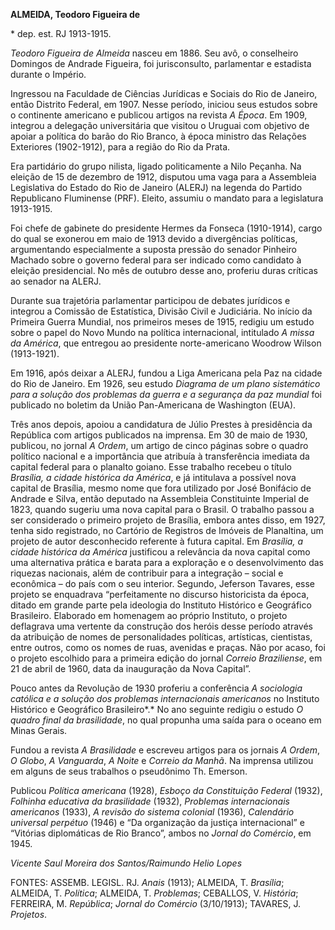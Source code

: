 **ALMEIDA, Teodoro Figueira de**

\* dep. est. RJ 1913-1915.

*Teodoro Figueira de Almeida* nasceu em 1886. Seu avô, o conselheiro
Domingos de Andrade Figueira, foi jurisconsulto, parlamentar e estadista
durante o Império.

Ingressou na Faculdade de Ciências Jurídicas e Sociais do Rio de
Janeiro, então Distrito Federal, em 1907. Nesse período, iniciou seus
estudos sobre o continente americano e publicou artigos na revista *A
Época*. Em 1909, integrou a delegação universitária que visitou o
Uruguai com objetivo de apoiar a política do barão do Rio Branco, à
época ministro das Relações Exteriores (1902-1912), para a região do Rio
da Prata.

Era partidário do grupo nilista, ligado politicamente a Nilo Peçanha. Na
eleição de 15 de dezembro de 1912, disputou uma vaga para a Assembleia
Legislativa do Estado do Rio de Janeiro (ALERJ) na legenda do Partido
Republicano Fluminense (PRF). Eleito, assumiu o mandato para a
legislatura 1913-1915.

Foi chefe de gabinete do presidente Hermes da Fonseca (1910-1914), cargo
do qual se exonerou em maio de 1913 devido a divergências políticas,
argumentando especialmente a suposta pressão do senador Pinheiro Machado
sobre o governo federal para ser indicado como candidato à eleição
presidencial. No mês de outubro desse ano, proferiu duras críticas ao
senador na ALERJ.

Durante sua trajetória parlamentar participou de debates jurídicos e
integrou a Comissão de Estatística, Divisão Civil e Judiciária. No
início da Primeira Guerra Mundial, nos primeiros meses de 1915, redigiu
um estudo sobre o papel do Novo Mundo na política internacional,
intitulado *A missa da América*, que entregou ao presidente
norte-americano Woodrow Wilson (1913-1921).

Em 1916, após deixar a ALERJ, fundou a Liga Americana pela Paz na cidade
do Rio de Janeiro. Em 1926, seu estudo *Diagrama de um plano sistemático
para a solução dos problemas da guerra e a segurança da paz mundial* foi
publicado no boletim da União Pan-Americana de Washington (EUA).

Três anos depois, apoiou a candidatura de Júlio Prestes à presidência da
República com artigos publicados na imprensa. Em 30 de maio de 1930,
publicou, no jornal *A Ordem*, um artigo de cinco páginas sobre o quadro
político nacional e a importância que atribuía à transferência imediata
da capital federal para o planalto goiano. Esse trabalho recebeu o
título *Brasília, a cidade histórica da América*, e já intitulava a
possível nova capital de Brasília, mesmo nome que fora utilizado por
José Bonifácio de Andrade e Silva, então deputado na Assembleia
Constituinte Imperial de 1823, quando sugeriu uma nova capital para o
Brasil. O trabalho passou a ser considerado o primeiro projeto de
Brasília, embora antes disso, em 1927, tenha sido registrado, no
Cartório de Registros de Imóveis de Planaltina, um projeto de autor
desconhecido referente à futura capital. Em *Brasília, a cidade
histórica da América* justificou a relevância da nova capital como uma
alternativa prática e barata para a exploração e o desenvolvimento das
riquezas nacionais, além de contribuir para a integração – social e
econômica – do país com o seu interior. Segundo, Jeferson Tavares, esse
projeto se enquadrava “perfeitamente no discurso historicista da época,
ditado em grande parte pela ideologia do Instituto Histórico e
Geográfico Brasileiro. Elaborado em homenagem ao próprio Instituto, o
projeto deflagrava uma vertente da construção dos heróis desse período
através da atribuição de nomes de personalidades políticas, artísticas,
cientistas, entre outros, como os nomes de ruas, avenidas e praças. Não
por acaso, foi o projeto escolhido para a primeira edição do jornal
*Correio Braziliense*, em 21 de abril de 1960, data da inauguração da
Nova Capital”.

Pouco antes da Revolução de 1930 proferiu a conferência *A sociologia
católica e a solução dos problemas internacionais americanos* no
Instituto Histórico e Geográfico Brasileiro*.* No ano seguinte redigiu o
estudo *O quadro final da brasilidade*, no qual propunha uma saída para
o oceano em Minas Gerais.

Fundou a revista *A Brasilidade* e escreveu artigos para os jornais *A
Ordem*, *O Globo*, *A Vanguarda*, *A Noite* e *Correio da Manhã*. Na
imprensa utilizou em alguns de seus trabalhos o pseudônimo Th. Emerson.

Publicou *Política americana* (1928), *Esboço da Constituição Federal*
(1932), *Folhinha educativa da brasilidade* (1932), *Problemas
internacionais americanos* (1933), *A revisão do sistema colonial*
(1936), *Calendário universal perpétuo* (1946) e “Da organização da
justiça internacional” e “Vitórias diplomáticas de Rio Branco”, ambos no
*Jornal do Comércio*, em 1945.

*Vicente Saul Moreira dos Santos/Raimundo Helio Lopes*

FONTES: ASSEMB. LEGISL. RJ. *Anais* (1913); ALMEIDA, T. *Brasília*;
ALMEIDA, T. *Política*; ALMEIDA, T. *Problemas*; CEBALLOS, V.
*História*; FERREIRA, M. *República*; *Jornal do Comércio* (3/10/1913);
TAVARES, J. *Projetos*.
